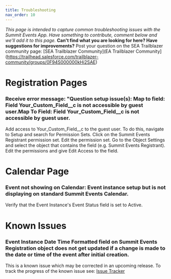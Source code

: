 ```yaml
---
title: Troubleshooting
nav_order: 10
---
```


*This page is intended to capture common troubleshooting issues with the Summit Events App.  Have something to contribute, comment below and we'll add it to this page.*  __Can't find what you are looking for here?  Have suggestions for improvements?__  Post your question on the SEA Trailblazer community page:  [SEA Trailblazer Community](EA Trailblazer Community](https://trailhead.salesforce.com/trailblazer-community/groups/0F94S000000kHi2SAE)


# Registration Pages

### Receive error message: "Question setup issue(s): Map to field: Field Your_Custom_Field__c is not accessible by guest user.Map To Field: Field Your_Custom_Field__c is not accessible by guest user.

Add access to Your_Custom_Field__c to the guest user.  To do this, navigate to Setup and search for Permission Sets.  Click on the Summit Events Registrant permission set.  Edit the permission set.  Go to the Object Settings and select the object that contains the field (e.g. Summit Events Registrant).  Edit the permissions and give Edit Access to the field.


# Calendar Page
### Event not showing on Calendar: Event instance setup but is not displaying on standard Summit Events Calendar.

Verify that the Event Instance's Event Status field is set to Active.

# Known Issues

### Event Instance Date Time Formatted field on Summit Events Registration object does not get updated if a change is made to the date or time of the event after initial creation.
This is a known issue which may be corrected in an upcoming release.  To track the progress of the known issue see: [Issue Tracker](https://github.com/SFDO-Community/Summit-Events-App/issues/525)
